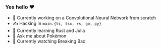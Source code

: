 ### Yes hello ❤️

- 🔭 Currently working on a Convolutional Neural Network from scratch
- ✍️ Hacking in `main.{ts, tsx, rs, go, py}`
- 🌱 Currently learning Rust and Julia
- 💬 Ask me about Pokémon
- 🍿 Currently watching Breaking Bad
